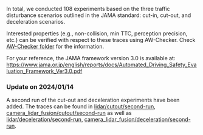 In total, we conducted 108 experiments based on the three traffic disturbance scenarios outlined in the JAMA standard: cut-in, cut-out, and
deceleration scenarios.

Interested properties (e.g., non-collision, min TTC, perception precision, etc.) can be verified with respect to these traces using AW-Checker. Check [AW-Checker folder](../AW-Checker) for the information.

For your reference, the JAMA framework version 3.0 is available at: https://www.jama.or.jp/english/reports/docs/Automated_Driving_Safety_Evaluation_Framework_Ver3.0.pdf

### Update on 2024/01/14
A second run of the cut-out and deceleration experiments have been added.
The traces can be found in [lidar/cutout/second-run](lidar/cutout/second-run), [camera_lidar_fusion/cutout/second-run](camera_lidar_fusion/cutout/second-run)
as well as
[lidar/deceleration/second-run](lidar/deceleration/second-run), [camera_lidar_fusion/deceleration/second-run](camera_lidar_fusion/deceleration/second-run).